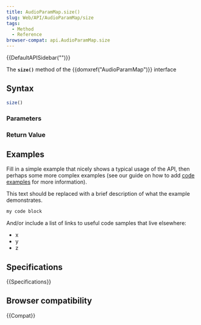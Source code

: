 ```yaml
---
title: AudioParamMap.size()
slug: Web/API/AudioParamMap/size
tags:
  - Method
  - Reference
browser-compat: api.AudioParamMap.size
---
```

{{DefaultAPISidebar("")}}

The **`size()`** method of the {{domxref("AudioParamMap")}} interface 

## Syntax

```js
size()
```

### Parameters



### Return Value



## Examples

Fill in a simple example that nicely shows a typical usage of the API, then perhaps some more complex examples (see our guide on how to add [code examples](/en-US/docs/MDN/Contribute/Structures/Code_examples) for more information).

This text should be replaced with a brief description of what the example demonstrates.

```js
my code block
```

And/or include a list of links to useful code samples that live elsewhere:

*   x
*   y
*   z

## Specifications

{{Specifications}}

## Browser compatibility

{{Compat}}

